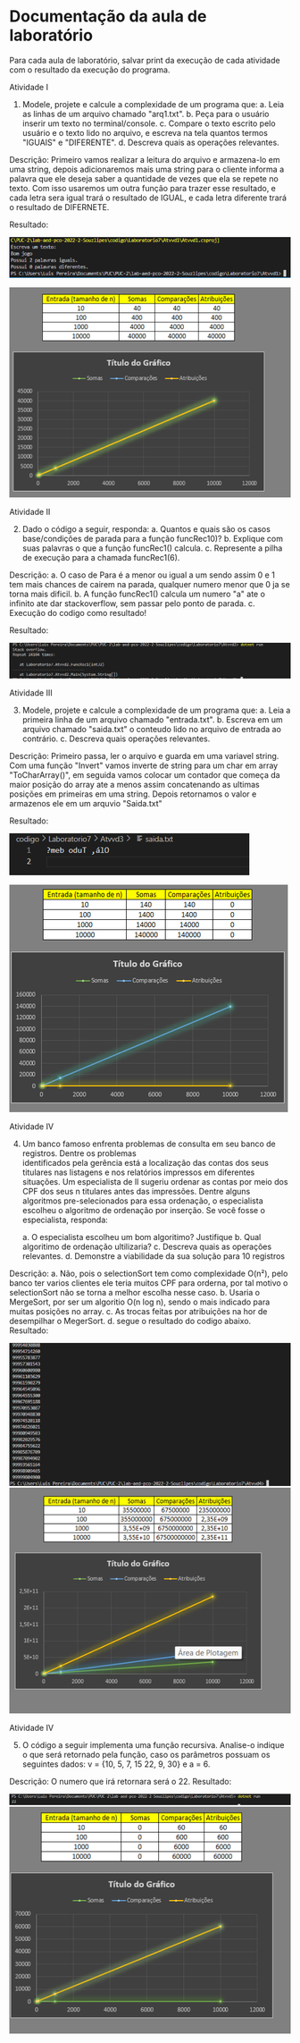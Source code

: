 # Documentação da aula de laboratório

Para cada aula de laboratório, salvar print da execução de cada atividade com o resultado da execução do programa.


Atividade I

1. Modele, projete e calcule a complexidade de um programa que:
    a. Leia as linhas de um arquivo chamado "arq1.txt".
    b. Peça para o usuário inserir um texto no terminal/console.
    c. Compare o texto escrito pelo usuário e o texto lido no arquivo, e escreva na tela quantos termos "IGUAIS" e "DIFERENTE".
    d. Descreva quais as operações relevantes.

Descrição:
    Primeiro vamos realizar a leitura do arquivo e armazena-lo em uma string, depois adicionaremos mais uma string para o cliente informa a palavra que ele deseja saber a quantidade de vezes que ela se repete no texto. Com isso usaremos um outra função para trazer esse resultado, e cada letra sera igual trará o resultado de IGUAL, e cada letra diferente trará o resultado de DIFERNETE.

Resultado:

![Resultado:](img/atvdd1.png)

![Gráfico:](img/graficos_atvvd1.png)


Atividade II

2. Dado o código a seguir, responda:
    a. Quantos e quais são os casos base/condições de parada para a função funcRec10)?
    b. Explique com suas palavras o que a função funcRec1() calcula.
    c. Represente a pilha de execução para a chamada funcRec1(6).

Descrição:
    a. O caso de Para é a menor ou igual a um  sendo assim 0 e 1 tem mais chances de cairem na parada, qualquer numero menor que 0 ja se torna mais dificil.
    b. A função funcRec1() calcula um numero "a" ate o infinito ate dar stackoverflow, sem passar pelo ponto de parada.
    c. Execução do codigo como resultado!

Resultado:

![Resultado:](img/atvdd2.png)



Atividade III

3. Modele, projete e calcule a complexidade de um programa que:
    a. Leia a primeira linha de um arquivo chamado "entrada.txt".
    b. Escreva em um arquivo chamado "saida.txt" o conteudo lido no arquivo de entrada ao contrário.
    c. Descreva quais operações relevantes.

Descrição:
    Primeiro passa, ler o arquivo e guarda em uma variavel string. 
    Com uma função "Invert" vamos inverte de string para um char em array "ToCharArray()", em seguida vamos colocar um contador que começa da maior posição do array ate a menos assim concatenando as ultimas posições em primeiras em uma string.
    Depois retornamos o valor e armazenos ele em um arquvio "Saida.txt"

Resultado:

![Resultado:](img/atvdd3.png)

![Gráfico:](img/graficos_atvvd3.png)



Atividade IV

4. Um banco famoso enfrenta problemas de consulta em seu banco de registros. Dentre os problemas  
identificados pela gerência está a localização das contas dos seus titulares nas listagens e nos 
relatórios impressos em diferentes situações. Um especialista de lI sugeriu ordenar as contas por meio 
dos CPF dos seus n titulares antes das impressões. Dentre alguns algoritmos pre-selecionados para essa 
ordenação, o especialista escolheu o algoritmo de ordenação por inserção. Se você fosse o especialista, 
responda:

    a. O especialista escolheu um bom algoritimo? Justifique
    b. Qual algoritimo de ordenação ultilizaria?
    c. Descreva quais as operações relevantes.
    d. Demonstre a viabilidade da sua solução para 10 registros

Descrição:
    a. Não, pois o selectionSort tem como complexidade O(n²), pelo banco ter varios clientes ele teria muitos CPF para orderna, por tal motivo o selectionSort não se torna a melhor escolha nesse caso.
    b. Usaria o MergeSort, por ser um algoritio O(n log n), sendo o mais indicado para muitas posições no array.
    c. As trocas feitas por atribuições na hor de desempilhar o MegerSort.
    d. segue o resultado do codigo abaixo.
Resultado:

![Resultado:](img/atvdd4.png)
![Gráfico:](img/graficos_atvvd4.png)



Atividade IV

5. O código a seguir implementa uma função recursiva. Analise-o indique o que será retornado pela função, caso os parâmetros possuam os seguintes dados: v = {10, 5, 7, 15
22, 9, 30} e a = 6.

Descrição:
    O numero que irá retornara será o 22.
Resultado:

![Resultado:](img/atvdd5.png)
![Gráfico:](img/graficos_atvvd5.png)